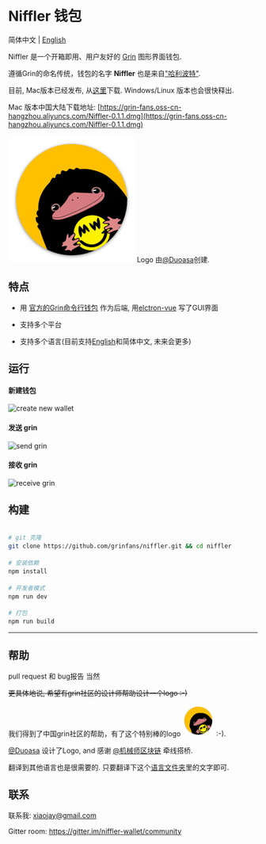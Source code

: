 # Niffler 钱包

简体中文 | [English](./README.md)

Niffler 是一个开箱即用、用户友好的 [Grin](https://github.com/mimblewimble/grin) 图形界面钱包.

遵循Grin的命名传统，钱包的名字 **Niffler** 也是来自["哈利波特"](https://harrypotter.fandom.com/wiki/Niffler).

目前, Mac版本已经发布, 从[这里](https://github.com/grinfans/niffler/releases)下载. Windows/Linux 版本也会很快释出.

Mac 版本中国大陆下载地址: [https://grin-fans.oss-cn-hangzhou.aliyuncs.com/Niffler-0.1.1.dmg](https://grin-fans.oss-cn-hangzhou.aliyuncs.com/Niffler-0.1.1.dmg)

<img src="/src/renderer/assets/logo.png" width="256"> Logo 由[@Duoasa](https://weibo.com/u/3197271025)创建.

## 特点

* 用 [官方的Grin命令行钱包](https://github.com/mimblewimble/grin/releases) 作为后端, 用[elctron-vue](https://github.com/SimulatedGREG/electron-vue) 写了GUI界面

* 支持多个平台

* 支持多个语言(目前支持[English](./README.md)和简体中文, 未来会更多)

## 运行

#### 新建钱包

![create new wallet](https://media.giphy.com/media/VDl8gkDBRjlLBTmE8J/giphy.gif)

#### 发送 grin

![send grin](https://media.giphy.com/media/kdo4hVj7G43yeUZKoQ/giphy.gif)

#### 接收 grin
![receive grin](https://media.giphy.com/media/j5ztcFxVGRtJncUolz/giphy.gif)


## 构建

``` bash

# git 克隆 
git clone https://github.com/grinfans/niffler.git && cd niffler

# 安装依赖
npm install

# 开发者模式
npm run dev

# 打包
npm run build


```

---

## 帮助

pull request 和 bug报告 当然

~~更具体地说, 希望有grin社区的设计师帮助设计一个logo :-)~~

我们得到了中国grin社区的帮助，有了这个特别棒的logo <img src="/src/renderer/assets/logo.png" width="64"> :-).

[@Duoasa](https://weibo.com/u/3197271025) 设计了Logo, and 感谢 [@机械师区块链](https://weibo.com/u/6318956004) 牵线搭桥.

翻译到其他语言也是很需要的. 只要翻译下这个[语言文件夹](https://github.com/grinfans/niffler/tree/master/src/lang)里的文字即可.

## 联系

联系我: xiaojay@gmail.com

Gitter room: https://gitter.im/niffler-wallet/community
